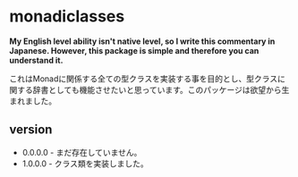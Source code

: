 # monadiclasses

__My English level ability isn't native level, so I write this commentary in Japanese. However, this package is simple and therefore you can understand it.__

<!--
    私の英語能力はネイティブレベルではないため、私は日本語でこの解説を書きます。しかし、このパッケージは単純なので、あなたはそれを理解できます。
-->

これはMonadに関係する全ての型クラスを実装する事を目的とし、型クラスに関する辞書としても機能させたいと思っています。このパッケージは欲望から生まれました。

## version

* 0.0.0.0 - まだ存在していません。
* 1.0.0.0 - クラス類を実装しました。